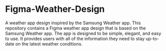 # Figma-Weather-Design
A weather app design inspired by the Samsung Weather app. This repository contains a Figma weather app design that is based on the Samsung Weather app. The app is designed to be simple, elegant, and easy to use. It provides users with all of the information they need to stay up-to-date on the latest weather conditions.
